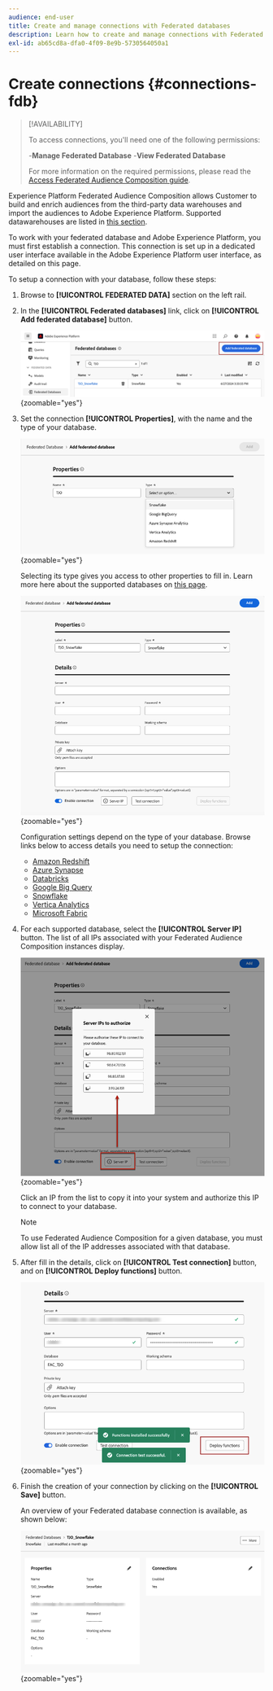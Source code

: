 ```yaml
---
audience: end-user
title: Create and manage connections with Federated databases
description: Learn how to create and manage connections with Federated databases
exl-id: ab65cd8a-dfa0-4f09-8e9b-5730564050a1
---
```

# Create connections {#connections-fdb}

>[!AVAILABILITY]
>
>To access connections, you'll need one of the following permissions:
>
>-**Manage Federated Database**
>-**View Federated Database**
>
>For more information on the required permissions, please read the [Access Federated Audience Composition guide](/help/start/feature-access.md).

Experience Platform Federated Audience Composition allows Customer to build and enrich audiences from the third-party data warehouses and import the audiences to Adobe Experience Platform. Supported datawarehouses are listed in [this section](../start/access-prerequisites.md#supported-systems).

To work with your federated database and Adobe Experience Platform, you must first establish a connection. This connection is set up in a dedicated user interface available in the Adobe Experience Platform user interface, as detailed on this page.

To setup a connection with your database, follow these steps:

1. Browse to **[!UICONTROL FEDERATED DATA]** section on the left rail.

1. In the **[!UICONTROL Federated databases]** link, click on **[!UICONTROL Add federated database]** button.

    ![](assets/connections_list.png){zoomable="yes"}

1. Set the connection **[!UICONTROL Properties]**, with the name and the type of your database. 

    ![](assets/connections_name.png){zoomable="yes"}

    Selecting its type gives you access to other properties to fill in. Learn more here about the supported databases on [this page](federated-db.md).

    ![](assets/connections_details.png){zoomable="yes"}

    Configuration settings depend on the type of your database. Browse links below to access details you need to setup the connection: 

    * [Amazon Redshift](federated-db.md#amazon-redshift)
    * [Azure Synapse](federated-db.md#azure-synapse-redshift)
    * [Databricks](federated-db.md#databricks)
    * [Google Big Query](federated-db.md#google-big-query)
    * [Snowflake](federated-db.md#snowflake)
    * [Vertica Analytics](federated-db.md#vertica-analytics)
    * [Microsoft Fabric](federated-db.md#microsoft-fabric)

1. For each supported database, select the **[!UICONTROL Server IP]** button. The list of all IPs associated with your Federated Audience Composition instances display.

    ![](assets/connections_server_IPs.png){zoomable="yes"}

    Click an IP from the list to copy it into your system and authorize this IP to connect to your database.

    >[!NOTE]
    >
    >To use Federated Audience Composition for a given database, you must allow list all of the IP addresses associated with that database.

1. After fill in the details, click on **[!UICONTROL Test connection]** button, and on **[!UICONTROL Deploy functions]** button.

    ![](assets/connections_testdeploy.png){zoomable="yes"}

1. Finish the creation of your connection by clicking on the **[!UICONTROL Save]** button.

    An overview of your Federated database connection is available, as shown below: 

    ![](assets/connections_overview.png){zoomable="yes"}
